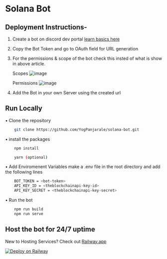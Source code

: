 # Solana Bot

## Deployment Instructions-

1. Create a bot on discord dev portal [learn basics here](<https://dev.to/vishnudileesh/building-a-discord-bot-basic-setups-4a53>)

2. Copy the Bot Token and go to OAuth field for URL generation

3. For the permissions & scope of the bot check this insted of what is show in above article.

    Scopes
    ![image](https://user-images.githubusercontent.com/64301340/159311861-265af1db-0bec-418f-b0eb-7605f945217f.png)

    Permissions
    ![image](https://user-images.githubusercontent.com/64301340/159312215-960e614c-8821-4775-8ba9-123fc92a3b3a.png)

4. Add the Bot in your own Server using the created url

## Run Locally

 • Clone the repository

```sh
    git clone https://github.com/YogPanjarale/solana-bot.git
```

 • install the packages

```sh
    npm install

    yarn (optional)
```
  
 • Add Enviromenent Variables
    make a .env file in the root directory
    and add the following lines

```sh
    BOT_TOKEN = <bot-token>
    API_KEY_ID = <theblockchainapi-key-id>
    API_KEY_SECRET = <theblockchainapi-key-secret>
```

 • Run the bot

```sh
    npm run build
    npm run serve
```

## Host the bot for 24/7 uptime

New to Hosting Services? Check out [Railway.app](https://railway.app?referralCode=yog)

[![Deploy on Railway](https://railway.app/button.svg)](https://railway.app/new/template/4BdAu9?referralCode=Tf0yEr)
